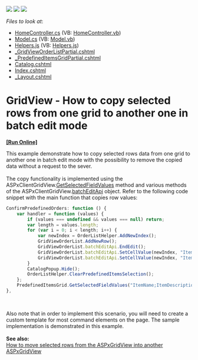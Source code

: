 <!-- default badges list -->
![](https://img.shields.io/endpoint?url=https://codecentral.devexpress.com/api/v1/VersionRange/128549845/15.2.4%2B)
[![](https://img.shields.io/badge/Open_in_DevExpress_Support_Center-FF7200?style=flat-square&logo=DevExpress&logoColor=white)](https://supportcenter.devexpress.com/ticket/details/T466784)
[![](https://img.shields.io/badge/📖_How_to_use_DevExpress_Examples-e9f6fc?style=flat-square)](https://docs.devexpress.com/GeneralInformation/403183)
<!-- default badges end -->
<!-- default file list -->
*Files to look at*:

* [HomeController.cs](./CS/CopyValuesFromAnotherGrid/Controllers/HomeController.cs) (VB: [HomeController.vb](./VB/CopyValuesFromAnotherGrid/Controllers/HomeController.vb))
* [Model.cs](./CS/CopyValuesFromAnotherGrid/Models/Model.cs) (VB: [Model.vb](./VB/CopyValuesFromAnotherGrid/Models/Model.vb))
* [Helpers.js](./CS/CopyValuesFromAnotherGrid/Scripts/Helpers.js) (VB: [Helpers.js](./VB/CopyValuesFromAnotherGrid/Scripts/Helpers.js))
* [_GridViewOrderListPartial.cshtml](./CS/CopyValuesFromAnotherGrid/Views/Home/_GridViewOrderListPartial.cshtml)
* [_PredefinedItemsGridPartial.cshtml](./CS/CopyValuesFromAnotherGrid/Views/Home/_PredefinedItemsGridPartial.cshtml)
* [Catalog.cshtml](./CS/CopyValuesFromAnotherGrid/Views/Home/Catalog.cshtml)
* [Index.cshtml](./CS/CopyValuesFromAnotherGrid/Views/Home/Index.cshtml)
* [_Layout.cshtml](./CS/CopyValuesFromAnotherGrid/Views/Shared/_Layout.cshtml)
<!-- default file list end -->
# GridView - How to copy selected rows from one grid to another one in batch edit mode
<!-- run online -->
**[[Run Online]](https://codecentral.devexpress.com/t466784/)**
<!-- run online end -->


<p>This example demonstrate how to copy selected rows data from one grid to another one in batch edit mode with the possibility to remove the copied data without a request to the sever.<br><br>The copy functionality is implemented using the ASPxClientGridView.<a href="https://documentation.devexpress.com/aspnet/DevExpressWebScriptsASPxClientGridView_GetSelectedFieldValuestopic.aspx">GetSelectedFieldValues</a> method and various methods of the ASPxClientGridView.<a href="https://documentation.devexpress.com/aspnet/DevExpressWebScriptsASPxClientGridView_batchEditApitopic.aspx">batchEditApi</a> object. Refer to the following code snippet with the main function that copies row values:</p>


```js
ConfirmPredefinedOrders: function () {
    var handler = function (values) {
        if (values === undefined && values === null) return;
        var length = values.length;
        for (var i = 0; i < length; i++) {
            var newIndex = OrderListHelper.AddNewIndex();
            GridViewOrderList.AddNewRow();
            GridViewOrderList.batchEditApi.EndEdit();
            GridViewOrderList.batchEditApi.SetCellValue(newIndex, "ItemName", values[i][0]);
            GridViewOrderList.batchEditApi.SetCellValue(newIndex, "ItemDescription", values[i][1]);
        }
        CatalogPopup.Hide();
        OrderListHelper.ClearPredefinedItemsSelection();
    };
    PredefinedItemsGrid.GetSelectedFieldValues("ItemName;ItemDescription", handler);
},

```


<p> </p>
<p>Also note that in order to implement this scenario, you will need to create a custom template for most command elements on the page. The sample implementation is demonstrated in this example.<br><br><strong>See also:</strong><br><a href="https://www.devexpress.com/Support/Center/Example/Details/E2636">How to move selected rows from the ASPxGridView into another ASPxGridView</a></p>

<br/>


